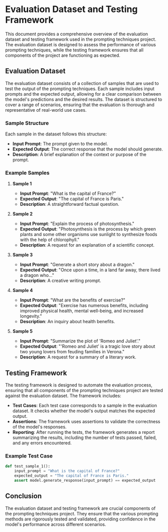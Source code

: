 # Evaluation Dataset and Testing Framework

This document provides a comprehensive overview of the evaluation dataset and testing framework used in the prompting techniques project. The evaluation dataset is designed to assess the performance of various prompting techniques, while the testing framework ensures that all components of the project are functioning as expected.

## Evaluation Dataset

The evaluation dataset consists of a collection of samples that are used to test the output of the prompting techniques. Each sample includes input prompts and the expected output, allowing for a clear comparison between the model's predictions and the desired results. The dataset is structured to cover a range of scenarios, ensuring that the evaluation is thorough and representative of real-world use cases.

### Sample Structure

Each sample in the dataset follows this structure:

- **Input Prompt**: The prompt given to the model.
- **Expected Output**: The correct response that the model should generate.
- **Description**: A brief explanation of the context or purpose of the prompt.

### Example Samples

1. **Sample 1**
   - **Input Prompt**: "What is the capital of France?"
   - **Expected Output**: "The capital of France is Paris."
   - **Description**: A straightforward factual question.

2. **Sample 2**
   - **Input Prompt**: "Explain the process of photosynthesis."
   - **Expected Output**: "Photosynthesis is the process by which green plants and some other organisms use sunlight to synthesize foods with the help of chlorophyll."
   - **Description**: A request for an explanation of a scientific concept.

3. **Sample 3**
   - **Input Prompt**: "Generate a short story about a dragon."
   - **Expected Output**: "Once upon a time, in a land far away, there lived a dragon who..."
   - **Description**: A creative writing prompt.

4. **Sample 4**
   - **Input Prompt**: "What are the benefits of exercise?"
   - **Expected Output**: "Exercise has numerous benefits, including improved physical health, mental well-being, and increased longevity."
   - **Description**: An inquiry about health benefits.

5. **Sample 5**
   - **Input Prompt**: "Summarize the plot of 'Romeo and Juliet'."
   - **Expected Output**: "'Romeo and Juliet' is a tragic love story about two young lovers from feuding families in Verona."
   - **Description**: A request for a summary of a literary work.

## Testing Framework

The testing framework is designed to automate the evaluation process, ensuring that all components of the prompting techniques project are tested against the evaluation dataset. The framework includes:

- **Test Cases**: Each test case corresponds to a sample in the evaluation dataset. It checks whether the model's output matches the expected output.
- **Assertions**: The framework uses assertions to validate the correctness of the model's responses.
- **Reporting**: After running the tests, the framework generates a report summarizing the results, including the number of tests passed, failed, and any errors encountered.

### Example Test Case

```python
def test_sample_1():
    input_prompt = "What is the capital of France?"
    expected_output = "The capital of France is Paris."
    assert model.generate_response(input_prompt) == expected_output
```

## Conclusion

The evaluation dataset and testing framework are crucial components of the prompting techniques project. They ensure that the various prompting methods are rigorously tested and validated, providing confidence in the model's performance across different scenarios.